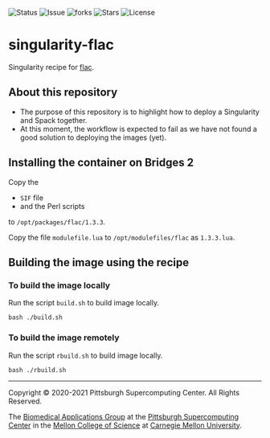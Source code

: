 ![Status](https://github.com/pscedu/singularity-flac/actions/workflows/main.yml/badge.svg)
![Issue](https://img.shields.io/github/issues/pscedu/singularity-flac)
![forks](https://img.shields.io/github/forks/pscedu/singularity-flac)
![Stars](https://img.shields.io/github/stars/pscedu/singularity-flac)
![License](https://img.shields.io/github/license/pscedu/singularity-flac)

# singularity-flac
Singularity recipe for [flac](https://xiph.org/flac/).

## About this repository
* The purpose of this repository is to highlight how to deploy a Singularity and Spack together.
* At this moment, the workflow is expected to fail as we have not found a good solution to deploying the images (yet).

## Installing the container on Bridges 2
Copy the

* `SIF` file
* and the Perl scripts

to `/opt/packages/flac/1.3.3`.

Copy the file `modulefile.lua` to `/opt/modulefiles/flac` as `1.3.3.lua`.

## Building the image using the recipe
### To build the image locally
Run the script `build.sh` to build image locally.

```
bash ./build.sh
```

### To build the image remotely
Run the script `rbuild.sh` to build image locally.

```
bash ./rbuild.sh
```

---
Copyright © 2020-2021 Pittsburgh Supercomputing Center. All Rights Reserved.

The [Biomedical Applications Group](https://www.psc.edu/biomedical-applications/) at the [Pittsburgh Supercomputing
Center](http://www.psc.edu) in the [Mellon College of Science](https://www.cmu.edu/mcs/) at [Carnegie Mellon University](http://www.cmu.edu).
